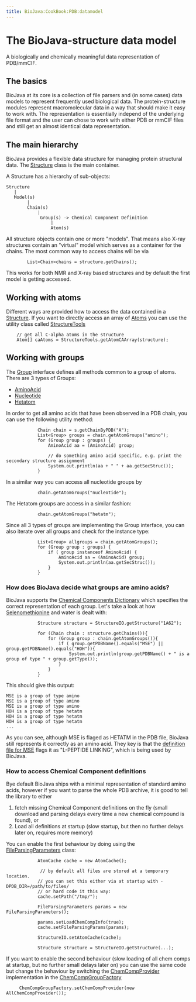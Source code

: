 ```yaml
---
title: BioJava:CookBook:PDB:datamodel
---
```


The BioJava-structure data model
================================

A biologically and chemically meaningful data representation of
PDB/mmCIF.

The basics
----------

BioJava at its core is a collection of file parsers and (in some cases)
data models to represent frequently used biological data. The
protein-structure modules represent macromolecular data in a way that
should make it easy to work with. The representation is essentially
independ of the underlying file format and the user can chose to work
with either PDB or mmCIF files and still get an almost identical data
representation.

The main hierarchy
------------------

BioJava provides a flexible data structure for managing protein
structural data. The
[Structure](http://www.biojava.org/docs/api/org/biojava/nbio/structure/Structure.html)
class is the main container.

A Structure has a hierarchy of sub-objects:

    Structure
       |
       Model(s)
            |
            Chain(s)
                |
                 Group(s) -> Chemical Component Definition
                     |
                     Atom(s)

All structure objects contain one or more "models". That means also
X-ray structures contain an "virtual" model which serves as a container
for the chains. The most common way to access chains will be via

            List<Chain>chains = structure.getChains();

This works for both NMR and X-ray based structures and by default the
first model is getting accessed.

Working with atoms
------------------

Different ways are provided how to access the data contained in a
[Structure](http://www.biojava.org/docs/api/org/biojava/bio/structure/Structure.html).
If you want to directly access an array of
[Atoms](http://www.biojava.org/docs/api/org/biojava/bio/structure/Atom.html)
you can use the utility class called
[StructureTools](http://www.biojava.org/docs/api/org/biojava/bio/structure/StructureTools.html)


        // get all C-alpha atoms in the structure
        Atom[] caAtoms = StructureTools.getAtomCAArray(structure);

Working with groups
-------------------

The
[Group](http://www.biojava.org/docs/api/org/biojava/bio/structure/Group.html)
interface defines all methods common to a group of atoms. There are 3
types of Groups:

-   [AminoAcid](http://www.biojava.org/docs/api/org/biojava/bio/structure/AminoAcid.html)
-   [Nucleotide](http://www.biojava.org/docs/api/org/biojava/bio/structure/NucleotideImpl.html)
-   [Hetatom](http://www.biojava.org/docs/api/org/biojava/bio/structure/HetatomImpl.html)

In order to get all amino acids that have been observed in a PDB chain,
you can use the following utility method:

                Chain chain = s.getChainByPDB("A");
                List<Group> groups = chain.getAtomGroups("amino");
                for (Group group : groups) {
                    AminoAcid aa = (AminoAcid) group;

                    // do something amino acid specific, e.g. print the secondary structure assignment
                    System.out.println(aa + " " + aa.getSecStruc());
                }

In a similar way you can access all nucleotide groups by

                chain.getAtomGroups("nucleotide");

The Hetatom groups are access in a similar fashion:

                chain.getAtomGroups("hetatm");

Since all 3 types of groups are implementing the Group interface, you
can also iterate over all groups and check for the instance type:

                List<Group> allgroups = chain.getAtomGroups();
                for (Group group : groups) {
                    if ( group instanceof AminoAcid) {
                        AminoAcid aa = (AminoAcid) group;
                        System.out.println(aa.getSecStruc());
                    }
                }

### How does BioJava decide what groups are amino acids?

BioJava supports the [Chemical Components
Dictionary](http://www.wwpdb.org/ccd.html) which specifies the correct
representation of each group. Let's take a look at how
[Selenomethionine](http://en.wikipedia.org/wiki/Selenomethionine) and
water is dealt with:

                Structure structure = StructureIO.getStructure("1A62");
                        
                for (Chain chain : structure.getChains()){
                    for (Group group : chain.getAtomGroups()){
                        if ( group.getPDBName().equals("MSE") || group.getPDBName().equals("HOH")){
                            System.out.println(group.getPDBName() + " is a group of type " + group.getType());
                        }
                    }
                }

This should give this output:

    MSE is a group of type amino
    MSE is a group of type amino
    MSE is a group of type amino
    HOH is a group of type hetatm
    HOH is a group of type hetatm
    HOH is a group of type hetatm
    ...

As you can see, although MSE is flaged as HETATM in the PDB file,
BioJava still represents it correctly as an amino acid. They key is that
the [definition file for
MSE](http://www.rcsb.org/pdb/files/ligand/MSE.cif) flags it as
"L-PEPTIDE LINKING", which is being used by BioJava.

### How to access Chemical Component definitions

Bye default BioJava ships with a minimal representation of standard
amino acids, however if you want to parse the whole PDB archive, it is
good to tell the library to either

1.  fetch missing Chemical Component definitions on the fly (small
    download and parsing delays every time a new chemical compound is
    found), or
2.  Load all definitions at startup (slow startup, but then no further
    delays later on, requires more memory)

You can enable the first behaviour by doing using the
[FileParsingParameters](http://www.biojava.org/docs/api/org/biojava/bio/structure/io/FileParsingParameters.html)
class:

                AtomCache cache = new AtomCache();
                
                 // by default all files are stored at a temporary location.
                // you can set this either via at startup with -DPDB_DIR=/path/to/files/
                // or hard code it this way:
                cache.setPath("/tmp/");
                
                FileParsingParameters params = new FileParsingParameters();
                
                params.setLoadChemCompInfo(true);
                cache.setFileParsingParams(params);
                
                StructureIO.setAtomCache(cache);
                
                Structure structure = StructureIO.getStructure(...);

If you want to enable the second behaviour (slow loading of all chem
comps at startup, but no further small delays later on) you can use the
same code but change the behaviour by switching the
[ChemCompProvider](http://www.biojava.org/docs/api/org/biojava/bio/structure/io/mmcif/ChemCompProvider.html)
implementation in the
[ChemCompGroupFactory](http://www.biojava.org/docs/api/org/biojava/bio/structure/io/mmcif/ChemCompGroupFactory.html)

        
         ChemCompGroupFactory.setChemCompProvider(new AllChemCompProvider());
